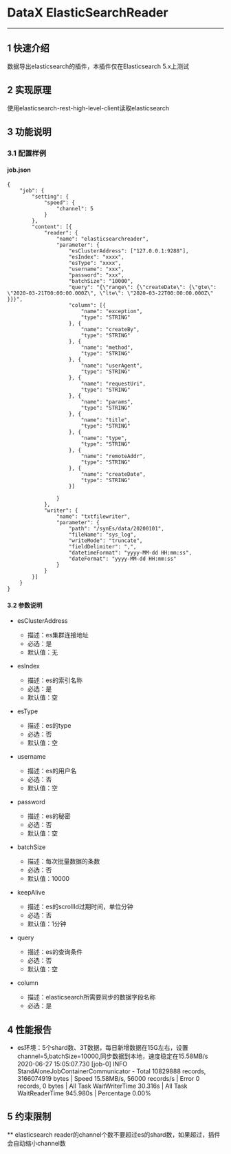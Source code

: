 # DataX ElasticSearchReader


---

## 1 快速介绍

数据导出elasticsearch的插件，本插件仅在Elasticsearch 5.x上测试

## 2 实现原理

使用elasticsearch-rest-high-level-client读取elasticsearch

## 3 功能说明

### 3.1 配置样例

#### job.json

```
{
	"job": {
		"setting": {
			"speed": {
				"channel": 5
			}
		},
		"content": [{
			"reader": {
				"name": "elasticsearchreader",
				"parameter": {
					"esClusterAddress": ["127.0.0.1:9288"],
					"esIndex": "xxxx",
					"esType": "xxxx",
					"username": "xxx",
					"password": "xxx",
					"batchSize": "10000",
					"query": "{\"range\": {\"createDate\": {\"gte\": \"2020-03-21T00:00:00.000Z\", \"lte\": \"2020-03-22T00:00:00.000Z\" }}}",
					"column": [{
						"name": "exception",
						"type": "STRING"
					}, {
						"name": "createBy",
						"type": "STRING"
					}, {
						"name": "method",
						"type": "STRING"
					}, {
						"name": "userAgent",
						"type": "STRING"
					}, {
						"name": "requestUri",
						"type": "STRING"
					}, {
						"name": "params",
						"type": "STRING"
					}, {
						"name": "title",
						"type": "STRING"
					}, {
						"name": "type",
						"type": "STRING"
					}, {
						"name": "remoteAddr",
						"type": "STRING"
					}, {
						"name": "createDate",
						"type": "STRING"
					}]

				}
			},
			"writer": {
				"name": "txtfilewriter",
				"parameter": {
					"path": "/synEs/data/20200101",
					"fileName": "sys_log",
					"writeMode": "truncate",
					"fieldDelimiter": ",",
					"datetimeFormat": "yyyy-MM-dd HH:mm:ss",
					"dateFormat": "yyyy-MM-dd HH:mm:ss"
				}
			}
		}]
	}
}
```

#### 3.2 参数说明

* esClusterAddress
  * 描述：es集群连接地址
  * 必选：是
  * 默认值：无

* esIndex
  * 描述：es的索引名称
  * 必选：是
  * 默认值：空

* esType
  * 描述：es的type
  * 必选：否
  * 默认值：空
* username
  * 描述：es的用户名
  * 必选：否
  * 默认值：空
      
* password
  * 描述：es的秘密
  * 必选：否
  * 默认值：空
  
* batchSize
  * 描述：每次批量数据的条数
  * 必选：否
  * 默认值：10000

* keepAlive
  * 描述：es的scrollId过期时间，单位分钟
  * 必选：否
  * 默认值：1分钟
 
* query
  * 描述：es的查询条件
  * 必选：否
  * 默认值：空

* column
  * 描述：elasticsearch所需要同步的数据字段名称
  * 必选：是


## 4 性能报告
* es环境：5个shard数、3T数据，每日新增数据在15G左右，设置channel=5,batchSize=10000,同步数据到本地，速度稳定在15.58MB/s
2020-06-27 15:05:07.730 [job-0] INFO  StandAloneJobContainerCommunicator - Total 10829888 records, 3166074919 bytes | Speed 15.58MB/s, 56000 records/s | Error 0 records, 0 bytes |  All Task WaitWriterTime 30.316s |  All Task WaitReaderTime 945.980s | Percentage 0.00%

## 5 约束限制

** elasticsearch reader的channel个数不要超过es的shard数，如果超过，插件会自动缩小channel数